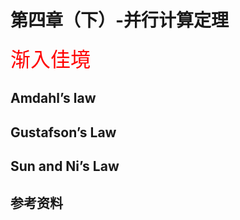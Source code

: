 # 第四章（下）-并行计算定理

<font color=red size=6>渐入佳境</font>

## Amdahl’s law 


## Gustafson’s Law 


## Sun and Ni’s Law 


## 参考资料
